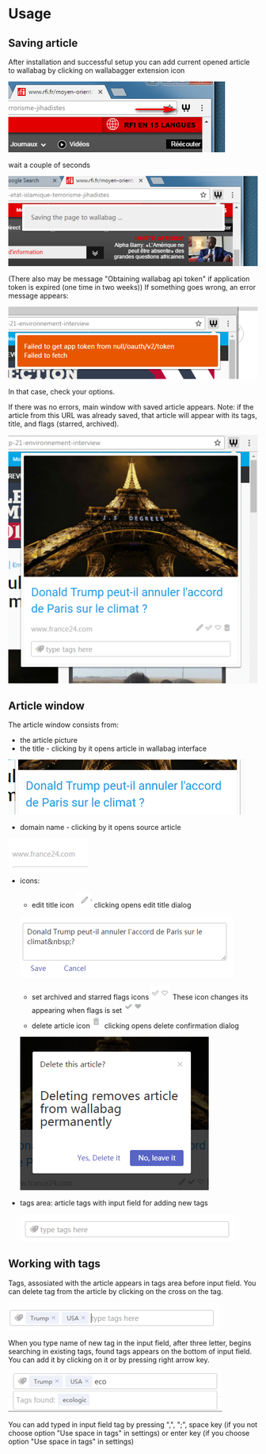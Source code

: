# Usage

## Saving article

After installation and successful setup you can add current opened article to wallabag by clicking on wallabagger extension icon

   ![icon](images/use-icon.png)

wait a couple of seconds

   ![Saving](images/use-saving.png)

(There also may be message "Obtaining wallabag api token" if application token is expired (one time in two weeks))
If something goes wrong, an error message appears:

   ![Error](images/use-error.png)

In that case, check your options.

If there was no errors, main window with saved article appears. Note: if the article from this URL was already saved, that article will appear with its tags, title, and flags (starred, archived).

![Article](images/use-article.png)

## Article window

The article window consists from:

- the article picture
- the title - clicking by it opens article in wallabag interface

![Title](images/use-title.png)

- domain name - clicking by it opens source article 

![Domain](images/use-domain.png)

- icons: 
    - edit title icon ![Edit icon](images/use-editicon.png) clicking opens edit title dialog

    ![Edit title](images/use-edittitle.png)

    - set archived and starred flags icons ![Flags icons](images/use-flagsicons.png) These icon changes its appearing when flags is set ![Flags is set](images/use-flagsset.png)
    - delete article icon ![Delete icon](images/use-deleteicon.png) clicking opens delete confirmation dialog

   ![Delete dialog](images/use-deletedialog.png)

- tags area: article tags with input field for adding new tags 

   ![Tags area](images/use-tagsarea.png)

## Working with tags

Tags, assosiated with the article appears in tags area before input field. You can delete tag from the article by clicking on the cross on the tag.

   ![Article tags](images/use-articletags.png)

When you type name of new tag in the input field, after three letter, begins searching in existing tags, found tags appears on the bottom of input field. You can add it by clicking on it or by pressing right arrow key.

   ![Found tag](images/use-foundtag.png)

You can add typed in input field tag by pressing ",", ";", space key (if you not choose option "Use space in tags" in settings) or enter key (if you choose option "Use space in tags" in settings)
